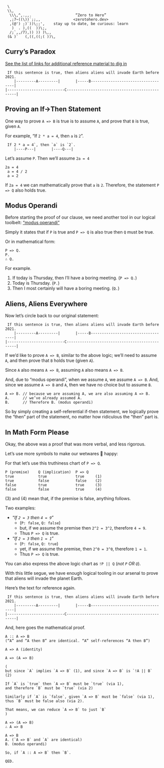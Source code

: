 ```text
 \
 \\,
  \\\,^,.,,.                    “Zero to Hero”
  ,;7~((\))`;;,,               <zerotohero.dev>
  ,(@') ;)`))\;;',    stay up to date, be curious: learn
   )  . ),((  ))\;,
  /;`,,/7),)) )) )\,,
 (& )`   (,((,((;( ))\,
```

## Curry’s Paradox

[See the list of links for additional reference material to dig in](links.txt)

```text
 If this sentence is true, then aliens aliens will invade Earth before 2021.
    |---------A---------|       |-----B-----------------------------------|
|--------------------------C-----------------------------------------------|
```

## Proving an If->Then Statement

One way to prove `A => B` is true is to assume `A`,
and prove that `B` is true, given `A`.

For example, “If `2 * a = 4`, then `a` is `2`”.

```text
 If 2 * a = 4`, then `a` is `2`.
    |----P---|       |----Q---|
```

Let’s assume `P`. Then we’ll assume `2a = 4`

```text
2a = 4
 a = 4 / 2
 a = 2
```

If `2a = 4` we can mathematically prove that `a` is `2`.
Therefore, the statement `P => Q` also holds true.

## Modus Operandi

Before starting the proof of our clause, we need another 
tool in our logical toolbelt: [“modus operandi”](https://en.wikipedia.org/wiki/Modus_operandi)

Simply it states that if `P` is true and `P => Q` is also true then `Q` must be true.

Or in mathematical form:

```text
P => Q.
P.
∴ Q.
```

For example.

1. If today is Thursday, then I’ll have a boring meeting. (`P => Q.`)
2. Today is Thursday. (`P.`)
3. Then I most certainly will have a boring meeting. (`Q.`)

## Aliens, Aliens Everywhere

Now let’s circle back to our original statement:

```text
 If this sentence is true, then aliens aliens will invade Earth before 2021.
    |---------A---------|       |-----B-----------------------------------|
|--------------------------C-----------------------------------------------|
```

If we’d like to prove `A => B`, similar to the above logic;
we’ll need to assume `A`, and then prove that `B` holds true (given `A`).

Since `A` also means `A => B`, assuming `A` also means `A => B`.

And, due to “modus operandi”, when we assume `A`, we assume `A => B`.
And, since we assume `A => B` and `A`, then we have no choice but to assume `B`.

```text
A => B. // because we are assuming A, we are also assuming A => B.
A.      // we’ve already assumed A.
B.      // Therefore B. (modus operandi)
```

So by simply creating a self-referential if-then statement, we logically prove
the “then” part of the statement, no matter how ridiculous the “then” part is.

## In Math Form Please

Okay, the above was a proof that was more verbal, and less rigorous.

Let’s use more symbols to make our wetwares 🧠 happy:

For that let’s use this truthiness chart of `P => Q`.

```text
P (premise)    Q (implication)  P => Q
true           true             true     (1)
true           false            false    (2)
false          true             true     (3)
false          false            true     (4)
```

(3) and (4) mean that, if the premise is false, anything follows.

Two examples: 

* “*If `2 = 3` then `4 = 9`*” 
  * (`P: false`, `Q: false`) 
  * but, if we assume the premise then `2^2 = 3^2`, therefore `4 = 9`.
  * Thus `P => Q` is true.
* “*If `2 = 3` then `1 = 1`*”
  * (`P: false`, `Q: true`) 
  * yet, if we assume the premise, then `2^0 = 3^0`, therefore `1 = 1`.
  * Thus `P => Q` is true.

You can also express the above logic chart as `!P || Q` (*not `P` OR `Q`*).

With this little segue, we have enough logical tooling in our arsenal to
prove that aliens will invade the planet Earth.

Here’s the text for reference again.

```text
 If this sentence is true, then aliens aliens will invade Earth before 2021.
    |---------A---------|       |-----B-----------------------------------|
|--------------------------C-----------------------------------------------|
```

And, here goes the mathematical proof.

```text
A :: A => B
(“A” and “A then B” are identical. “A” self-references “A then B”)

A => A (identity)

A => (A => B)

(
but since `A` implies `A => B` (1), and since `A => B` is `!A || B` (2)

If `A` is `true` then `A => B` must be `true` (via 1), 
and therefore `B` must be `true` (via 2)

Similarly if `A` is `false`, given `A => B` must be `false` (via 1),
thus `B` must be false also (via 2).

That means, we can reduce `A => B` to just `B`
)

A => (A => B)
∴ A => B

A => B
A. (`A => B` and `A` are identical)
B. (modus operandi)

So, if `A :: A => B` then `B`.

QED.
```






